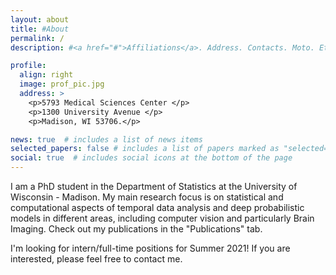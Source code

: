 ```yaml
---
layout: about
title: #About
permalink: /
description: #<a href="#">Affiliations</a>. Address. Contacts. Moto. Etc.

profile:
  align: right
  image: prof_pic.jpg
  address: >
    <p>5793 Medical Sciences Center </p>
    <p>1300 University Avenue </p>
    <p>Madison, WI 53706.</p>

news: true  # includes a list of news items
selected_papers: false # includes a list of papers marked as "selected={true}"
social: true  # includes social icons at the bottom of the page
---
```


I am a PhD student in the Department of Statistics at the
University of Wisconsin - Madison.  My main research focus is on statistical 
and computational aspects of temporal data analysis and deep probabilistic
models in different areas, including computer vision and particularly
Brain Imaging. Check out my publications in the "Publications" tab. 

I'm looking for intern/full-time positions for Summer 2021! If you are interested, please feel free to contact me.

